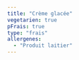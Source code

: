 ```yaml
---
title: "Crème glacée"
vegetarien: true
pFrais: true
type: "frais"
allergenes:
  - "Produit laitier"
---
```

